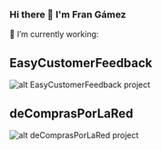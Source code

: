 ### Hi there 👋 I'm Fran Gámez

🔭 I’m currently working:

## EasyCustomerFeedback
![alt EasyCustomerFeedback project](https://eventicrea.es/wp-content/uploads/2021/09/easycf.png)

## deComprasPorLaRed
![alt deComprasPorLaRed project](https://decomprasporlared.com/wp-content/uploads/2021/02/productos_store_v21-min.png)

<!--
**fgamezf/fgamezf** is a ✨ _special_ ✨ repository because its `README.md` (this file) appears on your GitHub profile.

Here are some ideas to get you started:

- 🔭 I’m currently working on ...
- 🌱 I’m currently learning ...
- 👯 I’m looking to collaborate on ...
- 🤔 I’m looking for help with ...
- 💬 Ask me about ...
- 📫 How to reach me: ...
- 😄 Pronouns: ...
- ⚡ Fun fact: ...
-->
